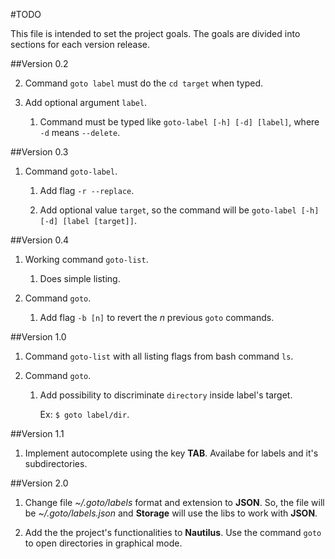 #TODO

This file is intended to set the project goals. The goals are divided into sections for each version release.


##Version 0.2

2. Command `goto label` must do the `cd target` when typed.

3. Add optional argument `label`.

    1. Command must be typed like `goto-label [-h] [-d] [label]`, where `-d` means `--delete`.


##Version 0.3

1. Command `goto-label`.

    1. Add flag `-r --replace`.

    2. Add optional value `target`, so the command will be `goto-label [-h] [-d] [label [target]]`.


##Version 0.4

1. Working command `goto-list`.

    1. Does simple listing.

2. Command `goto`.

    1. Add flag `-b [n]` to revert the *n* previous `goto` commands.


##Version 1.0

1. Command `goto-list` with all listing flags from bash command `ls`.

2. Command `goto`.

    1. Add possibility to discriminate `directory` inside label's target.

        Ex: `$ goto label/dir`.


##Version 1.1

1. Implement autocomplete using the key **TAB**. Availabe for labels and it's subdirectories.


##Version 2.0

1. Change file *~/.goto/labels* format and extension to **JSON**. So, the file will be *~/.goto/labels.json* and **Storage** will use the libs to work with **JSON**.

2. Add the the project's functionalities to **Nautilus**. Use the command `goto` to open directories in graphical mode.
